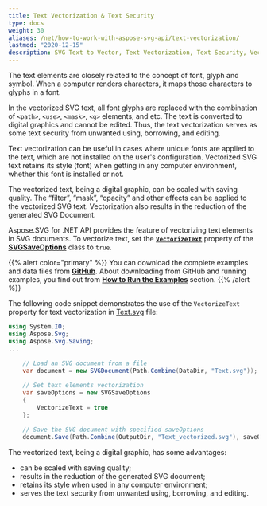 ```yaml
---
title: Text Vectorization & Text Security
type: docs
weight: 30
aliases: /net/how-to-work-with-aspose-svg-api/text-vectorization/
lastmod: "2020-12-15"
description: SVG Text to Vector, Text Vectorization, Text Security, Vectorize Text 
---
```


The text elements are closely related to the concept of font, glyph and symbol. When a computer renders characters, it maps those characters to glyphs in a font.

In the vectorized SVG text, all font glyphs are replaced with the combination of `<path>`, `<use>`, `<mask>`, `<g>` elements, and etc.  The text is converted to digital graphics and cannot be edited. Thus, the text vectorization serves as some text security from unwanted using, borrowing,  and editing.

Text vectorization can be useful in cases where unique fonts are applied to the text, which are not installed on the user's configuration. Vectorized SVG text retains its style (font) when getting in any computer environment, whether this font is installed or not.

The vectorized text, being a digital graphic, can be scaled with saving quality. The “filter”, “mask”, “opacity” and other effects can be applied to the vectorized SVG text. Vectorization also results in the reduction of the generated SVG Document.

Aspose.SVG for .NET API provides the feature of vectorizing text elements in SVG documents. To vectorize text, set the [**`VectorizeText`**](https://apireference.aspose.com/svg/net/aspose.svg.saving/svgsaveoptions/properties/vectorizetext) property of the [**SVGSaveOptions**](https://apireference.aspose.com/svg/net/aspose.svg.saving/svgsaveoptions) class to `true`.

{{% alert color="primary" %}} 
You can download the complete examples and data files from [**GitHub**](https://github.com/aspose-svg/Aspose.SVG-Documentation). About downloading from GitHub and running examples, you find out from [**How to Run the Examples**](http://docs.aspose.com/svg/net/how-to-run-the-tests) section.
{{% /alert %}} 

The following code snippet demonstrates the use of the `VectorizeText` property for text vectorization in [Text.svg](http://docs.aspose.com/svg/net/how-to-work-with-aspose-svg-api/text-vectorization/Text.svg) file:
```c#
using System.IO;
using Aspose.Svg;
using Aspose.Svg.Saving;
...
    
    // Load an SVG document from a file
    var document = new SVGDocument(Path.Combine(DataDir, "Text.svg"));

    // Set text elements vectorization 
    var saveOptions = new SVGSaveOptions
    {
        VectorizeText = true
    };
    
    // Save the SVG document with specified saveOptions
    document.Save(Path.Combine(OutputDir, "Text_vectorized.svg"), saveOptions);
```

The vectorized text, being a digital graphic, has some advantages:
 - can be scaled with saving quality;
 - results in the reduction of the generated SVG document;
 - retains its style when used in any computer environment;
 - serves the text security from unwanted using, borrowing,  and editing.



